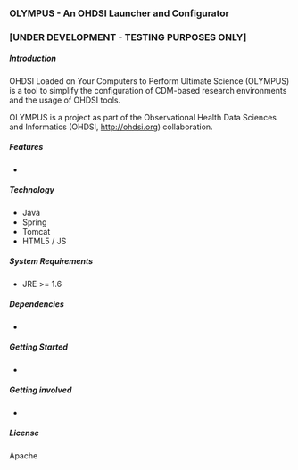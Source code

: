 ### OLYMPUS - An OHDSI Launcher and Configurator 
### [UNDER DEVELOPMENT - TESTING PURPOSES ONLY] 

##### Introduction

OHDSI Loaded on Your Computers to Perform Ultimate Science (OLYMPUS) is a tool to simplify the configuration of CDM-based research environments and the usage of OHDSI tools.

OLYMPUS is a project as part of the Observational Health Data Sciences and Informatics (OHDSI, http://ohdsi.org) collaboration.

##### Features
* 

##### Technology
* Java
* Spring
* Tomcat
* HTML5 / JS

##### System Requirements
* JRE >= 1.6

##### Dependencies
* 

##### Getting Started
* 

##### Getting involved
* 
	
##### License
Apache
